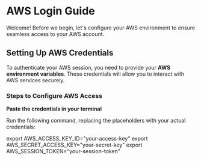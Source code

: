 #  AWS Login Guide  

Welcome! Before we begin, let's configure your AWS environment to ensure seamless access to your AWS account.  

##  Setting Up AWS Credentials  

To authenticate your AWS session, you need to provide your **AWS environment variables**. These credentials will allow you to interact with AWS services securely.  

### Steps to Configure AWS Access 

**Paste the credentials in your terminal**  
   
Run the following command, replacing the placeholders with your actual credentials:  


   export AWS_ACCESS_KEY_ID="your-access-key"
   export AWS_SECRET_ACCESS_KEY="your-secret-key"
   export AWS_SESSION_TOKEN="your-session-token"
